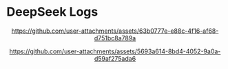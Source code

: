 # DeepSeek Logs

<div align="center">

https://github.com/user-attachments/assets/63b0777e-e88c-4f16-af68-d751bc8a789a


https://github.com/user-attachments/assets/5693a614-8bd4-4052-9a0a-d59af275ada6


